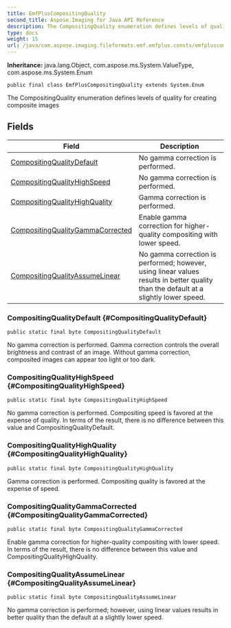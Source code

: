 ```yaml
---
title: EmfPlusCompositingQuality
second_title: Aspose.Imaging for Java API Reference
description: The CompositingQuality enumeration defines levels of quality for creating composite images
type: docs
weight: 15
url: /java/com.aspose.imaging.fileformats.emf.emfplus.consts/emfpluscompositingquality/
---
```

**Inheritance:**
java.lang.Object, com.aspose.ms.System.ValueType, com.aspose.ms.System.Enum
```
public final class EmfPlusCompositingQuality extends System.Enum
```

The CompositingQuality enumeration defines levels of quality for creating composite images
## Fields

| Field | Description |
| --- | --- |
| [CompositingQualityDefault](#CompositingQualityDefault) | No gamma correction is performed. |
| [CompositingQualityHighSpeed](#CompositingQualityHighSpeed) | No gamma correction is performed. |
| [CompositingQualityHighQuality](#CompositingQualityHighQuality) | Gamma correction is performed. |
| [CompositingQualityGammaCorrected](#CompositingQualityGammaCorrected) | Enable gamma correction for higher-quality compositing with lower speed. |
| [CompositingQualityAssumeLinear](#CompositingQualityAssumeLinear) | No gamma correction is performed; however, using linear values results in better quality than the default at a slightly lower speed. |
### CompositingQualityDefault {#CompositingQualityDefault}
```
public static final byte CompositingQualityDefault
```


No gamma correction is performed. Gamma correction controls the overall brightness and contrast of an image. Without gamma correction, composited images can appear too light or too dark.

### CompositingQualityHighSpeed {#CompositingQualityHighSpeed}
```
public static final byte CompositingQualityHighSpeed
```


No gamma correction is performed. Compositing speed is favored at the expense of quality. In terms of the result, there is no difference between this value and CompositingQualityDefault.

### CompositingQualityHighQuality {#CompositingQualityHighQuality}
```
public static final byte CompositingQualityHighQuality
```


Gamma correction is performed. Compositing quality is favored at the expense of speed.

### CompositingQualityGammaCorrected {#CompositingQualityGammaCorrected}
```
public static final byte CompositingQualityGammaCorrected
```


Enable gamma correction for higher-quality compositing with lower speed. In terms of the result, there is no difference between this value and CompositingQualityHighQuality.

### CompositingQualityAssumeLinear {#CompositingQualityAssumeLinear}
```
public static final byte CompositingQualityAssumeLinear
```


No gamma correction is performed; however, using linear values results in better quality than the default at a slightly lower speed.

